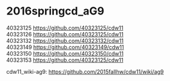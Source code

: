# 2016springcd_aG9

40323125     https://github.com/40323125/cdw11<br>
40323126     https://github.com/40323125/cdw11<br>
40323132     https://github.com/40323132/cdw11<br>
40323149     https://github.com/40323149/cdw11<br>
40323150     https://github.com/40323150/cdw11<br>
40323153     https://github.com/40323125/cdw11<br>

cdw11_wiki-ag9: https://github.com/2015fallhw/cdw11/wiki/ag9